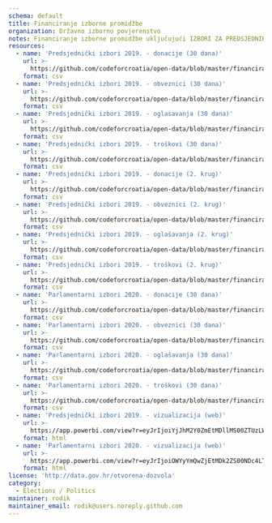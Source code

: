 ```yaml
---
schema: default
title: Financiranje izborne promidžbe
organization: Državno izborno povjerenstvo
notes: Financiranje izborne promidžbe uključujući IZBORI ZA PREDSJEDNIKA RH 2019., IZBORI ZA ZASTUPNIKE U HRVATSKI SABOR 2020. Datasetove o financiranjima stranaka u otvorenom obliku je prikupio i pruža Gong.
resources:
  - name: 'Predsjednički izbori 2019. - donacije (30 dana)'
    url: >-
      https://github.com/codeforcroatia/open-data/blob/master/financiranje_izbora/pred_2019_30dana_donacije.CSV
    format: csv
  - name: 'Predsjednički izbori 2019. - obveznici (30 dana)'
    url: >-
      https://github.com/codeforcroatia/open-data/blob/master/financiranje_izbora/pred_2019_30dana_obveznici.CSV
    format: csv
  - name: 'Predsjednički izbori 2019. - oglasavanja (30 dana)'
    url: >-
      https://github.com/codeforcroatia/open-data/blob/master/financiranje_izbora/pred_2019_30dana_oglasavanja.CSV
    format: csv
  - name: 'Predsjednički izbori 2019. - troškovi (30 dana)'
    url: >-
      https://github.com/codeforcroatia/open-data/blob/master/financiranje_izbora/pred_2019_30dana_troskovi.CSV
    format: csv
  - name: 'Predsjednički izbori 2019. - donacije (2. krug)'
    url: >-
      https://github.com/codeforcroatia/open-data/blob/master/financiranje_izbora/pred_2019_2krug_donacije.CSV
    format: csv
  - name: 'Predsjednički izbori 2019. - obveznici (2. krug)'
    url: >-
      https://github.com/codeforcroatia/open-data/blob/master/financiranje_izbora/pred_2019_2krug_obveznici.CSV
    format: csv
  - name: 'Predsjednički izbori 2019. - oglašavanja (2. krug)'
    url: >-
      https://github.com/codeforcroatia/open-data/blob/master/financiranje_izbora/pred_2019_2krug_oglasavanja.CSV
    format: csv
  - name: 'Predsjednički izbori 2019. - troškovi (2. krug)'
    url: >-
      https://github.com/codeforcroatia/open-data/blob/master/financiranje_izbora/pred_2019_2krug_troskovi.CSV
    format: csv
  - name: 'Parlamentarni izbori 2020. - donacije (30 dana)'
    url: >-
      https://github.com/codeforcroatia/open-data/blob/master/financiranje_izbora/parl_2020_30dana_donacije.CSV
    format: csv
  - name: 'Parlamentarni izbori 2020. - obveznici (30 dana)'
    url: >-
      https://github.com/codeforcroatia/open-data/blob/master/financiranje_izbora/parl_2020_30dana_obveznici.CSV
    format: csv
  - name: 'Parlamentarni izbori 2020. - oglašavanja (30 dana)'
    url: >-
      https://github.com/codeforcroatia/open-data/blob/master/financiranje_izbora/parl_2020_30dana_oglasavanja.CSV
    format: csv
  - name: 'Parlamentarni izbori 2020. - troškovi (30 dana)'
    url: >-
      https://github.com/codeforcroatia/open-data/blob/master/financiranje_izbora/parl_2020_30dana_troskovi.CSV
    format: csv
  - name: 'Predsjednički izbori 2019. - vizualizacija (web)'
    url: >-
      https://app.powerbi.com/view?r=eyJrIjoiYjJhM2Y0ZmEtMDllMS00ZTUzLWEyYTgtODQwYjY0YzZmYzIxIiwidCI6IjkyNDIxZWUzLTAzNDgtNGUyNC04ODgwLTAxNzhkMmViNTI1ZiIsImMiOjh9
    format: html
  - name: 'Parlamentarni izbori 2020. - vizualizacija (web)'
    url: >-
      https://app.powerbi.com/view?r=eyJrIjoiOWYyYmQwZjEtMDk2ZS00NDc4LTg4YmYtMzAyYTQzZmU5ZGQxIiwidCI6IjkyNDIxZWUzLTAzNDgtNGUyNC04ODgwLTAxNzhkMmViNTI1ZiIsImMiOjh9
    format: html
license: 'http://data.gov.hr/otvorena-dozvola'
category:
  - Elections / Politics
maintainer: rodik
maintainer_email: rodik@users.noreply.github.com
---
```


